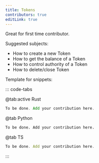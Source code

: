 ```yaml
---
title: Tokens
contributors: true
editLink: true
---
```


Great for first time contributor.

Suggested subjects:
 * How to create a new Token
 * How to get the balance of a Token
 * How to control authority of a Token
 * How to delete/close Token

Template for snippets:

::: code-tabs

@tab:active Rust

```Rust
To be done. Add your contribution here.
```

@tab Python

```python
To be done. Add your contribution here.
```

@tab TS

```ts
To be done. Add your contribution here.
```

:::
